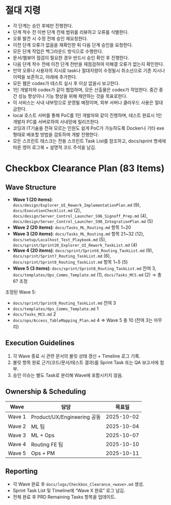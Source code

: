 # 절대 지령
- 각 단계는 승인 후에만 진행한다.
- 단계 착수 전 이번 단계 전체 범위를 리뷰하고 오류를 식별한다.
- 오류 발견 시 수정 전에 승인 재요청한다.
- 이전 단계 오류가 없음을 재확인한 뒤 다음 단계 승인을 요청한다.
- 모든 단계 작업은 백그라운드 방식으로 수행한다.
- 문서/웹뷰어 점검이 필요한 경우 반드시 승인 확인 후 진행한다.
- 다음 단계 착수 전에 이전 단계 전반을 재점검하여 미해결 오류가 없는지 확인한다.
- 만약 오류나 사용자의 지시로 task나 절대지령이 수정될시 취소선으로 기존 지시나 이력을 보존하고, 아래에 추가한다.
- 모든 웹은 codex가 테스트 실시 후 이상 없을시 보고한다.
- 1인 개발자와 codex가 같이 협업하며, 모든 산출물은 codex가 작업한다. 중간 중간 성능 향상이나 기능 향상을 위해 제안하는 것을 목표로한다.
- 이 서비스는 사내 내부망으로 운영될 예정이며, 외부 서버나 클라우드 사용은 절대 금한다.
- local 호스트 서버를 통해 PoC를 1인 개발자와 같이 진행하며, 테스트 완료시 1인 개발자 PC를 서버로하여 사내망에 릴리즈한다.
- 코딩과 IT기술을 전혀 모르는 인원도 쉽게 PoC가 가능하도록 Docker나 기타 exe 형태로 배포할 방법을 검토하며 개발 진행한다.
- 모든 스프린트 태스크는 전용 스프린트 Task List를 참조하고, docs/sprint 명세에 따른 영어 로그북 + 설명적 코드 주석을 남김.

# Checkbox Clearance Plan (83 Items)

## Wave Structure
- **Wave 1 (20 items)**: `docs/design/Explorer_UI_Rework_ImplementationPlan.md` (9), `docs/ExecutionChecklist.md` (2), `docs/design/Server_Control_Launcher_S96_Signoff_Prep.md` (4), `docs/design/Server_Control_Launcher_S98_IntegrationPlan.md` (5)
- **Wave 2 (20 items)**: `docs/Tasks_ML_Routing.md` 항목 1~20
- **Wave 3 (20 items)**: `docs/Tasks_ML_Routing.md` 항목 21~32 (12), `docs/setup/Localhost_Test_Playbook.md` (5), `docs/sprint/Sprint20_Explorer_UI_Rework_TaskList.md` (4)
- **Wave 4 (20 items)**: `docs/sprint/Sprint6_Routing_TaskList.md` (9), `docs/sprint/Sprint7_Routing_TaskList.md` (6), `docs/sprint/Sprint8_Routing_TaskList.md` 항목 1~5 (5)
- **Wave 5 (3 items)**: `docs/sprint/Sprint8_Routing_TaskList.md` 잔여 3, `docs/templates/Ops_Comms_Template.md` (1), `docs/Tasks_MCS.md` (2) → 총 6? 조정

조정된 Wave 5:
- `docs/sprint/Sprint8_Routing_TaskList.md` 잔여 3
- `docs/templates/Ops_Comms_Template.md` 1
- `docs/Tasks_MCS.md` 2
- `docs/ops/Access_TableMapping_Plan.md` 4
=> Wave 5 총 10 (잔여 3는 마무리)

## Execution Guidelines
1. 각 Wave 종료 시 관련 문서의 불릿 상태 갱신 + Timeline 로그 기록.
2. 불릿 항목 완료 근거(코드/문서/테스트 결과)를 Sprint Task 또는 QA 보고서에 첨부.
3. 승인 이슈는 별도 Task로 분리해 Wave에 포함시키지 않음.

## Ownership & Scheduling
| Wave | 담당 | 목표일 |
|---|---|---|
| Wave 1 | Product/UX/Engineering 공동 | 2025-10-02 |
| Wave 2 | ML 팀 | 2025-10-04 |
| Wave 3 | ML + Ops | 2025-10-07 |
| Wave 4 | Routing FE 팀 | 2025-10-10 |
| Wave 5 | Ops + PM | 2025-10-11 |

## Reporting
- 각 Wave 완료 후 `docs/logs/Checkbox_Clearance_<wave>.md` 생성.
- Sprint Task List 및 Timeline에 “Wave X 완료” 로그 남김.
- 전체 완료 후 PRD Remaining Tasks 항목을 업데이트.